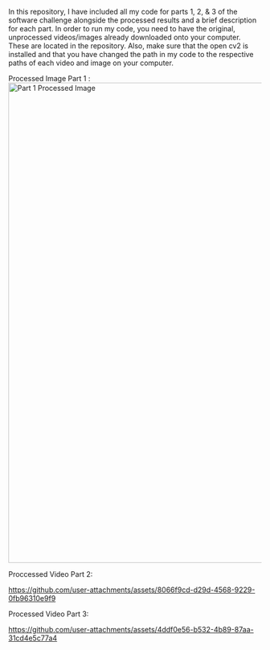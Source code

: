 In this repository, I have included all my code for parts 1, 2, & 3 of the software challenge alongside the processed results and a brief description for each part. In order to run my code, you
need to have the original, unprocessed videos/images already downloaded onto your computer. These are located in the repository. Also, make sure that the open cv2 is installed and that you have
changed the path in my code to the respective paths of each video and image on your computer.

Processed Image Part 1 : <img width="955" alt="Part 1 Processed Image" src="https://github.com/user-attachments/assets/b28246e4-7adc-40af-a19a-f277bcae86bd">

Proccessed Video Part 2: 

https://github.com/user-attachments/assets/8066f9cd-d29d-4568-9229-0fb96310e9f9

Processed Video Part 3: 

https://github.com/user-attachments/assets/4ddf0e56-b532-4b89-87aa-31cd4e5c77a4

